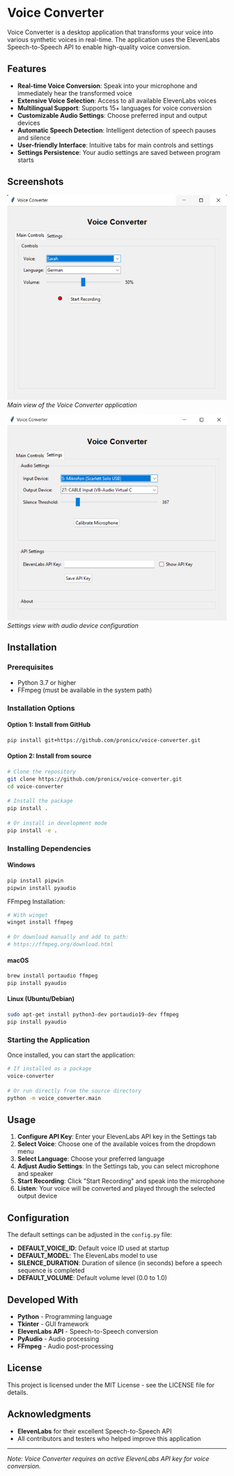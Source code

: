 # Voice Converter

Voice Converter is a desktop application that transforms your voice into various synthetic voices in real-time. The application uses the ElevenLabs Speech-to-Speech API to enable high-quality voice conversion.

## Features

- **Real-time Voice Conversion**: Speak into your microphone and immediately hear the transformed voice
- **Extensive Voice Selection**: Access to all available ElevenLabs voices
- **Multilingual Support**: Supports 15+ languages for voice conversion
- **Customizable Audio Settings**: Choose preferred input and output devices
- **Automatic Speech Detection**: Intelligent detection of speech pauses and silence
- **User-friendly Interface**: Intuitive tabs for main controls and settings
- **Settings Persistence**: Your audio settings are saved between program starts

## Screenshots

![Voice Converter Screenshot](img/main_screen.png)  
*Main view of the Voice Converter application*

![Settings Screen](img/settings_screen.png)  
*Settings view with audio device configuration*

## Installation

### Prerequisites

- Python 3.7 or higher
- FFmpeg (must be available in the system path)

### Installation Options

#### Option 1: Install from GitHub
```bash
pip install git+https://github.com/pronicx/voice-converter.git
```

#### Option 2: Install from source
```bash
# Clone the repository
git clone https://github.com/pronicx/voice-converter.git
cd voice-converter

# Install the package
pip install .

# Or install in development mode
pip install -e .
```

### Installing Dependencies

#### Windows
```bash
pip install pipwin
pipwin install pyaudio
```

FFmpeg Installation:
```bash
# With winget
winget install ffmpeg

# Or download manually and add to path:
# https://ffmpeg.org/download.html
```

#### macOS
```bash
brew install portaudio ffmpeg
pip install pyaudio
```

#### Linux (Ubuntu/Debian)
```bash
sudo apt-get install python3-dev portaudio19-dev ffmpeg
pip install pyaudio
```

### Starting the Application

Once installed, you can start the application:

```bash
# If installed as a package
voice-converter

# Or run directly from the source directory
python -m voice_converter.main
```

## Usage

1. **Configure API Key**: Enter your ElevenLabs API key in the Settings tab
2. **Select Voice**: Choose one of the available voices from the dropdown menu
3. **Select Language**: Choose your preferred language
4. **Adjust Audio Settings**: In the Settings tab, you can select microphone and speaker
5. **Start Recording**: Click "Start Recording" and speak into the microphone
6. **Listen**: Your voice will be converted and played through the selected output device

## Configuration

The default settings can be adjusted in the `config.py` file:

- **DEFAULT_VOICE_ID**: Default voice ID used at startup
- **DEFAULT_MODEL**: The ElevenLabs model to use
- **SILENCE_DURATION**: Duration of silence (in seconds) before a speech sequence is completed
- **DEFAULT_VOLUME**: Default volume level (0.0 to 1.0)

## Developed With

- **Python** - Programming language
- **Tkinter** - GUI framework
- **ElevenLabs API** - Speech-to-Speech conversion
- **PyAudio** - Audio processing
- **FFmpeg** - Audio post-processing

## License

This project is licensed under the MIT License - see the LICENSE file for details.

## Acknowledgments

- **ElevenLabs** for their excellent Speech-to-Speech API
- All contributors and testers who helped improve this application

---

*Note: Voice Converter requires an active ElevenLabs API key for voice conversion.*
